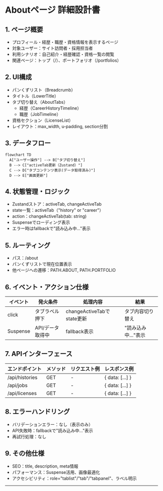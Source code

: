 # Aboutページ 詳細設計書

## 1. ページ概要
- プロフィール・経歴・職歴・資格情報を表示するページ
- 対象ユーザー：サイト訪問者・採用担当者
- 利用シナリオ：自己紹介・経歴確認・資格一覧の閲覧
- 関連ページ：トップ（/）、ポートフォリオ（/portfolios）

## 2. UI構成
- パンくずリスト（Breadcrumb）
- タイトル（LowerTitle）
- タブ切り替え（AboutTabs）
  - 経歴（CareerHistoryTimeline）
  - 職歴（JobTimeline）
- 資格セクション（LicenseList）
- レイアウト：max_width, u-padding, section分割

## 3. データフロー
```mermaid
flowchart TD
  A["ユーザー操作"] --> B["タブ切り替え"]
  B --> C["activeTab更新（Zustand）"]
  C --> D["タブコンテンツ表示(データ取得済み)"]
  D --> E["画面更新"]
```

## 4. 状態管理・ロジック
- Zustandストア：activeTab, changeActiveTab
- state一覧：activeTab（"history" or "career"）
- action：changeActiveTab(tab: string)
- Suspenseでローディング表示
- エラー時はfallbackで"読み込み中..."表示

## 5. ルーティング
- パス：/about
- パンくずリストで現在位置表示
- 他ページへの遷移：PATH.ABOUT, PATH.PORTFOLIO

## 6. イベント・アクション仕様
| イベント | 発火条件 | 処理内容 | 結果 |
|----------|----------|----------|------|
| click    | タブラベル押下 | changeActiveTabでstate更新 | タブ内容切り替え |
| Suspense | API/データ取得中 | fallback表示 | "読み込み中..."表示 |

## 7. APIインターフェース
| エンドポイント | メソッド | リクエスト例 | レスポンス例 |
|----------------|---------|--------------|--------------|
| /api/histories | GET     | -            | { data: [...] } |
| /api/jobs      | GET     | -            | { data: [...] } |
| /api/licenses  | GET     | -            | { data: [...] } |

## 8. エラーハンドリング
- バリデーションエラー：なし（表示のみ）
- API失敗時：fallbackで"読み込み中..."表示
- 再試行処理：なし

## 9. その他仕様
- SEO：title, description, meta情報
- パフォーマンス：Suspense活用、画像最適化
- アクセシビリティ：role="tablist"/"tab"/"tabpanel"、ラベル明示

---

